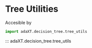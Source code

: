 # Tree Utilities
Accesible by
```python
import adaXT.decision_tree.tree_utils
```
::: adaXT.decision_tree.tree_utils